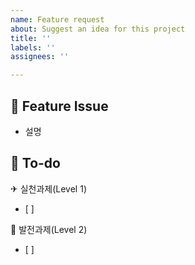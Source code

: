 ```yaml
---
name: Feature request
about: Suggest an idea for this project
title: ''
labels: ''
assignees: ''

---
```



## 📌  Feature Issue
<!-- N차 과제에 대해 설명해주세요. -->
- 설명

## 📝  To-do
✈ 실천과제(Level 1)
- [ ] 

🚀 발전과제(Level 2)
- [ ]
